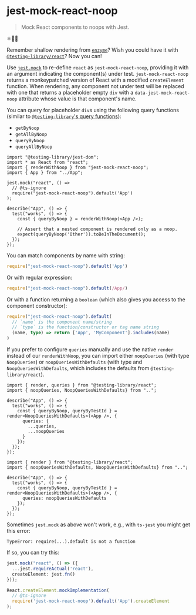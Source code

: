 # jest-mock-react-noop

> Mock React components to noops with Jest.

⚛️:construction::goat:

Remember shallow rendering from [`enzyme`](https://airbnb.io/enzyme/)?
Wish you could have it with [`@testing-library/react`](https://testing-library.com/docs/react-testing-library/intro)?
Now you can!

Use [`jest.mock`](https://jestjs.io/docs/en/jest-object#jestmockmodulename-factory-options)
to re-define `react` as `jest-mock-react-noop`, providing it with an argument indicating the component(s) under test.
`jest-mock-react-noop` returns a monkeypatched version of React with a modified `createElement` function.
When rendering, any component not under test will be replaced with one that returns a placeholder empty `div`
with a `data-jest-mock-react-noop` attribute whose value is that component's name.

You can query for placeholder `div`s using the following query functions
(similar to [`@testing-library`'s query functions](https://testing-library.com/docs/dom-testing-library/api-queries)):
* `getByNoop`
* `getAllByNoop`
* `queryByNoop`
* `queryAllByNoop`

```tsx
import "@testing-library/jest-dom";
import * as React from "react";
import { renderWithNoop } from "jest-mock-react-noop";
import { App } from "../App";

jest.mock("react", () =>
  // @ts-ignore
  require("jest-mock-react-noop").default('App')
);

describe("App", () => {
  test("works", () => {
    const { queryByNoop } = renderWithNoop(<App />);

    // Assert that a nested component is rendered only as a noop.
    expect(queryByNoop('Other')).toBeInTheDocument();
  });
});
```

You can match components by name with string:

```ts
require("jest-mock-react-noop").default('App')
```

Or with regular expression:

```ts
require("jest-mock-react-noop").default(/App/)
```

Or with a function returning a `boolean` (which also gives you access to the component constructor):

```ts
require("jest-mock-react-noop").default(
  // `name` is the component name/string
  // `type` is the function/constructor or tag name string
  (name, type) => return ['App', 'MyComponent'].includes(name)
)
```

If you prefer to configure `queries` manually and use the native `render` instead of our `renderWithNoop`,
you can import either `noopQueries` (with type `NoopQueries`) or `noopQueriesWithDefaults` (with type and `NoopQueriesWithDefaults`, which includes the defaults from `@testing-library/react`).

```tsx
import { render, queries } from "@testing-library/react";
import { noopQueries, NoopQueriesWithDefaults} from "..";

describe("App", () => {
  test("works", () => {
    const { queryByNoop, queryByTestId } = render<NoopQueriesWithDefaults>(<App />, {
      queries: {
        ...queries,
        ...noopQueries
      }
    });
  });
});
```

```tsx
import { render } from "@testing-library/react";
import { noopQueriesWithDefaults, NoopQueriesWithDefaults} from "..";

describe("App", () => {
  test("works", () => {
    const { queryByNoop, queryByTestId } = render<NoopQueriesWithDefaults>(<App />, {
      queries: noopQueriesWithDefaults
    });
  });
});
```

Sometimes `jest.mock` as above won't work, e.g., with `ts-jest` you might get this error:

```
TypeError: require(...).default is not a function
```

If so, you can try this:

```ts
jest.mock("react", () => ({
  ...jest.requireActual('react'),
  createElement: jest.fn()
}));

React.createElement.mockImplementation(
  // @ts-ignore
  require('jest-mock-react-noop').default('App').createElement
);
```
